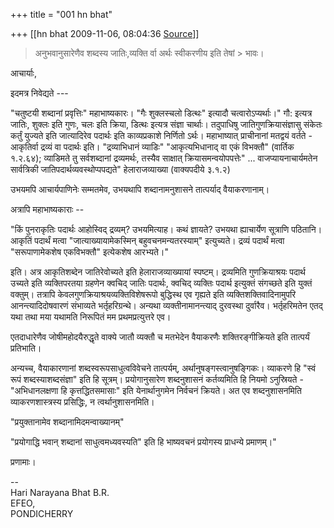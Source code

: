 +++
title = "001 hn bhat"

+++
[[hn bhat	2009-11-06, 08:04:36 [Source](https://groups.google.com/g/bvparishat/c/VxjjgvkdtWk)]]



> अनुभवानुसारेणैव शब्दस्य जातिः,व्यक्ति र्वा अर्थः स्वीकरणीय इति तेषां > भावः।

  

आचार्याः,

  

इदमत्र निवेद्यते ---

  

"चतुष्टयी शब्दानां प्रवृत्तिः" महाभाष्यकारः। "गैः शुक्लस्चलो डित्थः" इत्यादौ चत्वारोऽप्यर्थाः।" गौ: इत्यत्र जातिः, शुक्लः इति गुणः, चलः इति क्रिया, डित्थः इत्यत्र संज्ञा चार्थाः। तदुपाधिषु जातिगुणक्रियासंज्ञासु संकेतः कर्तुं युज्यते इति जात्यादिरेव पदार्थः इति काव्यप्रकाशे निर्णितो ऽर्थः। महाभाष्यात् प्राचीनानां मतद्वयं वर्तते - आकृतिर्वा द्रव्यं वा पदार्थः इति। "द्रव्याभिधानं व्याडिः" "आकृत्यभिधानाद् वा एकं विभक्तौ" (वार्तिक १.२.६४); व्याडिमते तु सर्वशब्दानां द्रव्यमर्थः, तस्यैव साक्षात् क्रियासमन्वयोपपत्तेः" ... वाजप्यायनाचार्यमतेन सार्वत्रिकी जातिपदार्थव्यवस्थोप्पपद्यते" हेलाराजव्याख्या (वाक्यपदीये ३.१.२) 

उभयमपि आचार्यपाणिनेः सम्मतमेव, उभयथापि शब्दानामनुशासने तात्पर्याद् वैयाकरणानाम्।

  

अत्रापि महाभाष्यकाराः --

  

"किं पुनराकृतिः पदार्थः आहोस्विद् द्रव्यम्? उभयमित्याह। कथं ज्ञायते? उभयथा ह्याचार्येण सूत्राणि पठितानि। आकृतिं पदार्थं मत्वा "जात्याख्यायामेकस्मिन् बहुवचनमन्यतरस्याम्" इत्युच्यते। द्रव्यं पदार्थं मत्वा "सरूपाणामेकशेष एकविभक्तौ" इत्येकशेष आरभ्यते।"

  

इति। अत्र आकृतिशब्देन जातिरेवोच्यते इति हेलाराजव्याख्यायां स्पष्टम्। द्रव्यमिति गुणक्रियाश्रयः पदार्थ उच्यते इति व्यक्तिपरतया ग्रहणेन क्वचिद् जातिः पदार्थः, क्वचिद् व्यक्तिः पदार्थ इत्युक्तं संगच्छते इति युक्तं वक्तुम्। तत्रापि केवलगुणक्रियाश्रयव्यक्तिविशेषरूपो बुद्धिस्थ एव गृह्यते इति व्यक्तिशक्तिवादिनामुपरि आनन्त्यादिदोषवारणं संभाव्यते भर्तृहरिग्रन्थे। अन्यथा व्यक्तीनामानन्त्याद् दुरवस्था दुर्वारैव। भर्तृहरिमतेन एतद् यथा तथा मया यथामति निरूपितं मम प्रथमप्रत्युत्तरे एव।

  

एतदाधारेणैव जोषीमहोदयैरुद्धृते वाक्ये जातौ व्यक्तौ च मतभेदेन वैयाकरणैः शक्तिरङ्गीक्रियते इति तात्पर्यं प्रतिभाति।

  

अन्यच्च, वैयाकारणानां शब्दस्वरूपसाधुत्वविवेचने तात्पर्यम्, अर्थानुषङ्गस्त्वानुषङ्गिकः। व्याकरणे हि "स्वं रूपं शब्दस्याशब्दसंज्ञा" इति हि सूत्रम्। प्रयोगानुसारेण शब्दनुशासनं कर्तव्यमिति हि नियमो ऽनुस्रियते - "अभिधानलक्षणा हि कृत्तद्धितसमासाः" इति येनार्थानुगमेन निर्वचनं क्रियते। अत एव शब्दनुशासनमिति व्याकरणशास्त्रस्य प्रसिद्धिः, न त्वर्थानुशासनमिति।

  

"प्रयुक्तानामेव शब्दानामिदमन्वाख्यानम्"

"प्रयोगाद्धि भवान् शब्दानां साधुत्वमध्यवस्यति" इति हि भाष्यवचनं प्रयोगस्य प्राधन्ये प्रमाणम्।"

  

  

प्रणामाः।  
  
--  
Hari Narayana Bhat B.R.  
EFEO,  
PONDICHERRY  

